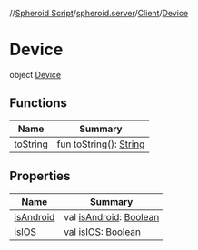 //[Spheroid Script](../../../index.md)/[spheroid.server](../../index.md)/[Client](../index.md)/[Device](index.md)



# Device  
 object [Device](index.md)   


## Functions  
  
|  Name|  Summary| 
|---|---|
| toString| fun toString(): [String](../../../spheroid/-string/index.md)  <br>


## Properties  
  
|  Name|  Summary| 
|---|---|
| [isAndroid](index.md#spheroid.server/Client.Device/isAndroid/#/PointingToDeclaration/)|  val [isAndroid](index.md#spheroid.server/Client.Device/isAndroid/#/PointingToDeclaration/): [Boolean](../../../spheroid/-boolean/index.md)   <br>
| [isIOS](index.md#spheroid.server/Client.Device/isIOS/#/PointingToDeclaration/)|  val [isIOS](index.md#spheroid.server/Client.Device/isIOS/#/PointingToDeclaration/): [Boolean](../../../spheroid/-boolean/index.md)   <br>


